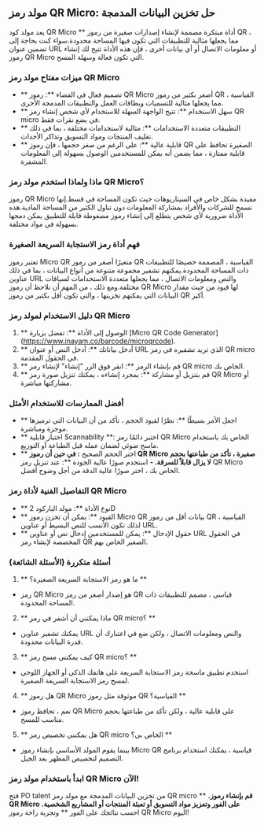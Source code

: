 ## مولد رمز QR Micro: حل تخزين البيانات المدمجة

يعد مولد كود QR Micro ** أداة مبتكرة مصممة لإنشاء إصدارات صغيرة من رموز QR ، مما يجعلها مثالية للتطبيقات التي تكون فيها المساحة محدودة.سواء كنت بحاجة إلى تضمين عنوان URL أو معلومات الاتصال أو أي بيانات أخرى ، فإن هذه الأداة تتيح لك إنشاء رموز QR Micro التي تكون فعالة وسهلة المسح.

### ميزات مفتاح مولد رمز QR Micro

- ** تصميم فعال في الفضاء **: رموز QR Micro أصغر بكثير من رموز QR القياسية ، مما يجعلها مثالية للتسميات وبطاقات العمل والتطبيقات المدمجة الأخرى.
- ** سهل الاستخدام **: تتيح الواجهة السهلة للاستخدام لأي شخص إنشاء رمز QR micro في بضع نقرات فقط.
- ** التطبيقات متعددة الاستخدامات **: مثالية لاستخدامات مختلفة ، بما في ذلك تغليف المنتجات ومواد التسويق وتذاكر الأحداث.
- ** قابلية عالية **: على الرغم من صغر حجمها ، فإن رموز QR الصغيرة تحافظ على قابلية ممتازة ، مما يضمن أنه يمكن للمستخدمين الوصول بسهولة إلى المعلومات المشفرة.

### ماذا ولماذا استخدم مولد رمز QR Micro؟

رموز QR Micro مفيدة بشكل خاص في السيناريوهات حيث تكون المساحة في قسط.إنها تسمح للشركات والأفراد بمشاركة المعلومات دون تناول الكثير من المساحة المادية.هذه الأداة ضرورية لأي شخص يتطلع إلى إنشاء رموز مضغوطة قابلة للتطبيق يمكن دمجها بسهولة في مواد مختلفة.

### فهم أداة رمز الاستجابة السريعة الصغيرة

تعتبر رموز Micro QR متغيرًا أصغر من رموز QR القياسية ، المصممة خصيصًا للتطبيقات ذات المساحة المحدودة.يمكنهم تشفير مجموعة متنوعة من أنواع البيانات ، بما في ذلك عناوين URL والنص ومعلومات الاتصال ، مما يجعلها متعددة الاستخدامات لسياقات مختلفة.ومع ذلك ، من المهم أن نلاحظ أن رموز QR Micro لها قيود من حيث مقدار البيانات التي يمكنهم تخزينها ، والتي تكون أقل بكثير من رموز QR أكبر.

### دليل الاستخدام لمولد رمز QR Micro

1. ** الوصول إلى الأداة **: تفضل بزيارة [Micro QR Code Generator] (https://www.inayam.co/barcode/microqrcode).
2. ** أدخل بياناتك **: أدخل النص أو عنوان URL الذي تريد تشفيره في رمز QR micro في الحقول المقدمة.
3. ** قم بإنشاء الرمز **: انقر فوق الزر "إنشاء" لإنشاء رمز QR micro الخاص بك.
4. ** قم بتنزيل أو مشاركة **: بمجرد إنشاءه ، يمكنك تنزيل صورة رمز QR Micro أو مشاركتها مباشرة.

### أفضل الممارسات للاستخدام الأمثل

- ** اجعل الأمر بسيطًا **: نظرًا لقيود الحجم ، تأكد من أن البيانات التي ترميزها موجزة ومباشرة.
- ** اختبار قابلية Scannability **: اختبر دائمًا رمز QR Micro الخاص بك باستخدام ماسح ضوئي لضمان عمله قبل الطباعة أو التوزيع.
- ** اختر الحجم الصحيح **: في حين أن رموز QR Micro صغيرة ، تأكد من طباعتها بحجم لا يزال قابلاً للسرقة.
-** استخدم صورًا عالية الجودة **: عند تنزيل رمز QR Micro الخاص بك ، اختر صورًا عالية الدقة من أجل وضوح أفضل.

### التفاصيل الفنية لأداة رمز QR Micro

- ** نوع الأداة **: مولد الباركود 2D
- ** القيود **: يمكن أن تخزن رموز Micro QR بيانات أقل من رموز QR القياسية ، لذلك تكون الأنسب للنص البسيط أو عناوين URL.
- ** حقول الإدخال **: يمكن للمستخدمين إدخال نص أو عناوين URL في الحقول المخصصة لإنشاء رمز QR الصغير الخاص بهم.

### أسئلة متكررة (الأسئلة الشائعة)

1. ** ما هو رمز الاستجابة السريعة الصغيرة؟ **
- رمز QR Micro هو إصدار أصغر من رمز QR قياسي ، مصمم للتطبيقات ذات المساحة المحدودة.

2. ** ماذا يمكنني أن أشفر في رمز QR micro؟ **
- يمكنك تشفير عناوين URL والنص ومعلومات الاتصال ، ولكن ضع في اعتبارك أن قدرة البيانات محدودة.

3. ** كيف يمكنني مسح رمز QR micro؟ **
- استخدم تطبيق ماسحة رمز الاستجابة السريعة على هاتفك الذكي أو الجهاز اللوحي لمسح رمز الاستجابة السريعة الصغيرة.

4. ** هل رموز QR Micro موثوقة مثل رموز QR القياسية؟ **
- نعم ، تحافظ رموز QR Micro على قابلية عالية ، ولكن تأكد من طباعتها بحجم مناسب للمسح.

5. ** هل يمكنني تخصيص رمز QR micro الخاص بي؟ **
- بينما يقوم المولد الأساسي بإنشاء رموز Micro QR قياسية ، يمكنك استخدام برنامج التصميم لتخصيص المظهر بعد الجيل.

### ابدأ باستخدام مولد رمز QR Micro الآن!

فتح PO talent من تخزين البيانات المدمجة مع مولد رمز QR micro ** **.قم بإنشاء رموز QR Micro على الفور وتعزيز مواد التسويق أو تعبئة المنتجات أو المشاريع الشخصية.** احسب نتائجك على الفور ** وتجربة راحة رموز QR Micro اليوم!